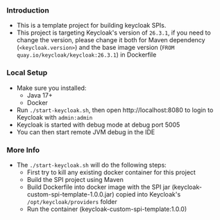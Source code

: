 ### Introduction

- This is a template project for building keycloak SPIs.
- This project is targeting Keycloak's version of `26.3.1`, if you need to change the version, please change it both for Maven dependency (`<keycloak.version>`) and the base image version (`FROM quay.io/keycloak/keycloak:26.3.1`) in Dockerfile

### Local Setup

- Make sure you installed:
    - Java 17+
    - Docker
- Run `./start-keycloak.sh`, then open http://localhost:8080 to login to Keycloak with `admin:admin`
- Keycloak is started with debug mode at debug port 5005
- You can then start remote JVM debug in the IDE

### More Info

- The `./start-keycloak.sh` will do the following steps:
    - First try to kill any existing docker container for this project
    - Build the SPI project using Maven
    - Build Dockerfile into docker image with the SPI jar (keycloak-custom-spi-template-1.0.0.jar) copied into
      Keycloak's `/opt/keycloak/providers` folder
    - Run the container (keycloak-custom-spi-template:1.0.0)
